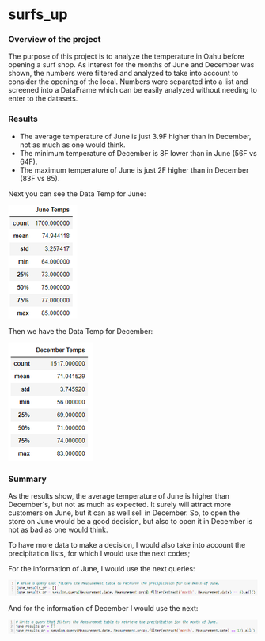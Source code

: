 # surfs_up

### Overview of the project
The purpose of this project is to analyze the temperature in Oahu before opening a surf shop. As interest for the months of June and December was shown, the numbers were filtered and analyzed to take into account to consider the opening of the local. Numbers were separated into a list and screened into a DataFrame which can be easily analyzed without needing to enter to the datasets. 

### Results
- The average temperature of June is just 3.9F higher than in December, not as much as one would think. 
- The minimum temperature of December is 8F lower than in June (56F vs 64F).
- The maximum temperature of June is just 2F higher than in December (83F vs 85).

Next you can see the Data Temp for June:

![](https://github.com/JoseLuisMontemayor/surfs_up/blob/main/june_temps.PNG)

Then we have the Data Temp for December: 

![](https://github.com/JoseLuisMontemayor/surfs_up/blob/main/december_temps.PNG)

### Summary

As the results show, the average temperature of June is higher than December´s, but not as much as expected. It surely will attract more customers on June, but it can as well sell in December. So, to open the store on June would be a good decision, but also to open it in December is not as bad as one would think. 

To have more data to make a decision, I would also take into account the precipitation lists, for which I would use the next codes;

For the information of June, I would use the next queries:

![](https://github.com/JoseLuisMontemayor/surfs_up/blob/main/precip_june.PNG)

And for the information of December I would use the next:

![](https://github.com/JoseLuisMontemayor/surfs_up/blob/main/precip_dec.PNG)

